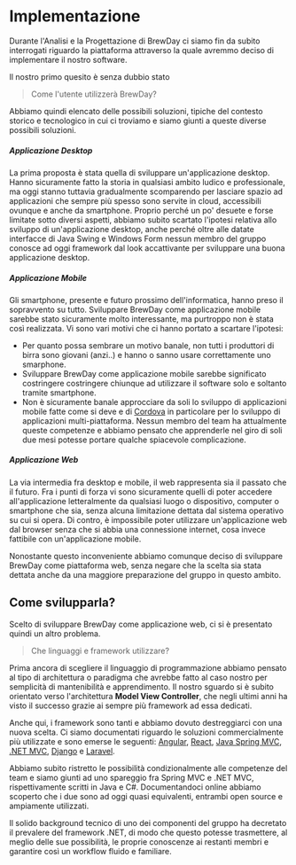 # Implementazione

Durante l'Analisi e la Progettazione di BrewDay ci siamo fin da subito interrogati riguardo la piattaforma attraverso la quale avremmo deciso di implementare il nostro software.

Il nostro primo quesito è senza dubbio stato
> Come l'utente utilizzerà BrewDay?

Abbiamo quindi elencato delle possibili soluzioni, tipiche del contesto storico e tecnologico in cui ci troviamo e siamo giunti a queste diverse possibili soluzioni.

##### Applicazione Desktop

La prima proposta è stata quella di sviluppare un'applicazione desktop. Hanno sicuramente fatto la storia in qualsiasi ambito ludico e professionale, ma oggi stanno tuttavia gradualmente scomparendo per lasciare spazio ad applicazioni che sempre più spesso sono servite in cloud, accessibili ovunque e anche da smartphone.
Proprio perché un po' desuete e forse limitate sotto diversi aspetti, abbiamo subito scartato l'ipotesi relativa allo sviluppo di un'applicazione desktop, anche perché oltre alle datate interfacce di Java Swing e Windows Form nessun membro del gruppo conosce ad oggi framework dal look accattivante per sviluppare una buona applicazione desktop.

##### Applicazione Mobile

Gli smartphone, presente e futuro prossimo dell'informatica, hanno preso il sopravvento su tutto. Sviluppare BrewDay come applicazione mobile sarebbe stato sicuramente molto interessante, ma purtroppo non è stata così realizzata. Vi sono vari motivi che ci hanno portato a scartare l'ipotesi:
* Per quanto possa sembrare un motivo banale, non tutti i produttori di birra sono giovani (anzi..) e hanno o sanno usare correttamente uno smarphone.
* Sviluppare BrewDay come applicazione mobile sarebbe significato costringere costringere chiunque ad utilizzare il software solo e soltanto tramite smartphone.
* Non è sicuramente banale approcciare da soli lo sviluppo di applicazioni mobile fatte come si deve e di [Cordova](https://cordova.apache.org/) in particolare per lo sviluppo di applicazioni multi-piattaforma. Nessun membro del team ha attualmente queste competenze e abbiamo pensato che apprenderle nel giro di soli due mesi potesse portare qualche spiacevole complicazione.

##### Applicazione Web

La via intermedia fra desktop e mobile, il web rappresenta sia il passato che il futuro. Fra i punti di forza vi sono sicuramente quelli di poter accedere all'applicazione letteralmente da qualsiasi luogo o dispositivo, computer o smartphone che sia, senza alcuna limitazione dettata dal sistema operativo su cui si opera.
Di contro, è impossibile poter utilizzare un'applicazione web dal browser senza che si abbia una connessione internet, cosa invece fattibile con un'applicazione mobile.

Nonostante questo inconveniente abbiamo comunque deciso di sviluppare BrewDay come piattaforma web, senza negare che la scelta sia stata dettata anche da una maggiore preparazione del gruppo in questo ambito.


## Come svilupparla?

Scelto di sviluppare BrewDay come applicazione web, ci si è presentato quindi un altro problema.

> Che linguaggi e framework utilizzare?

Prima ancora di scegliere il linguaggio di programmazione abbiamo pensato al tipo di architettura o paradigma che avrebbe fatto al caso nostro per semplicità di mantenibilità e apprendimento. Il nostro sguardo si è subito orientato verso l'architettura **Model View Controller**, che negli ultimi anni ha visto il successo grazie ai sempre più framework ad essa dedicati.

Anche qui, i framework sono tanti e abbiamo dovuto destreggiarci con una nuova scelta. Ci siamo documentati riguardo le soluzioni commercialmente più utilizzate e sono emerse le seguenti: [Angular](https://angular.io/), [React](https://reactjs.org/), [Java Spring MVC](https://spring.io/), [.NET MVC](https://www.asp.net/mvc), [Django](https://www.djangoproject.com/) e [Laravel](https://laravel.com/).

Abbiamo subito ristretto le possibilità condizionalmente alle competenze del team e siamo giunti ad uno spareggio fra Spring MVC e .NET MVC, rispettivamente scritti in Java e C#.
Documentandoci online abbiamo scoperto che i due sono ad oggi quasi equivalenti, entrambi open source e ampiamente utilizzati.

Il solido background tecnico di uno dei componenti del gruppo ha decretato il prevalere del framework .NET, di modo che questo potesse trasmettere, al meglio delle sue possibilità, le proprie conoscenze ai restanti membri e garantire così un workflow fluido e familiare.


